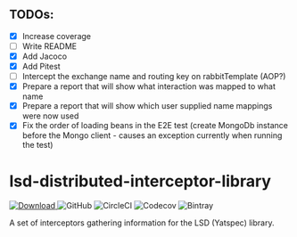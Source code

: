 ## TODOs:
- [x] Increase coverage
- [ ] Write README
- [x] Add Jacoco
- [x] Add Pitest
- [ ] Intercept the exchange name and routing key on rabbitTemplate (AOP?)
- [x] Prepare a report that will show what interaction was mapped to what name
- [x] Prepare a report that will show which user supplied name mappings were now used
- [x] Fix the order of loading beans in the E2E test (create MongoDb instance before the Mongo client - causes an exception currently when running the test)

# lsd-distributed-interceptor-library 
[ ![Download](https://api.bintray.com/packages/integreety/open/lsd-distributed-interceptor-library/images/download.svg) ](https://bintray.com/integreety/open/lsd-distributed-interceptor-library/_latestVersion)
![GitHub](https://img.shields.io/github/license/integreety/lsd-distributed-interceptor-library) 
![CircleCI](https://img.shields.io/circleci/build/gh/integreety/lsd-distributed-interceptor-library)
![Codecov](https://img.shields.io/codecov/c/github/integreety/lsd-distributed-interceptor-library)
![Bintray](https://img.shields.io/bintray/dt/integreety/open/lsd-distributed-interceptor-library)

A set of interceptors gathering information for the LSD (Yatspec) library.
